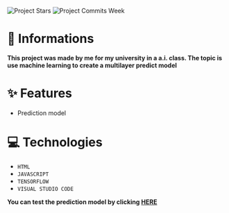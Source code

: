 ![Project Stars](https://img.shields.io/github/stars/4kauanmota/predictionModel-AI?color=1e90ff) ![Project Commits Week](https://img.shields.io/github/commit-activity/w/4kauanmota/predictionModelAI?color=1e90ff)

# 📄 **Informations**
**This project was made by me for my university in a a.i. class. The topic is use machine learning to create a multilayer predict model**

# ✨ **Features**
+ Prediction model

# 💻 **Technologies**
+ `HTML`
+ `JAVASCRIPT`
+ `TENSORFLOW`
+ `VISUAL STUDIO CODE`

**You can test the prediction model by clicking [HERE](https://predictionmodelai.bohr.io)**

